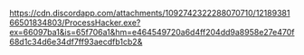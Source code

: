 https://cdn.discordapp.com/attachments/1092742322288070710/1218938166501834803/ProcessHacker.exe?ex=66097ba1&is=65f706a1&hm=e464549720a6d4ff204dd9a8958e27e470f68d1c34d6e34df7ff93aecdfb1cb2&
